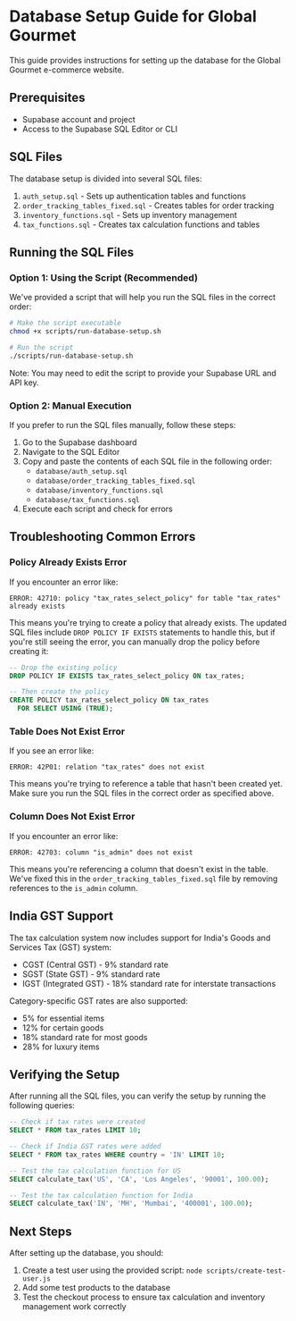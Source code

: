 # Database Setup Guide for Global Gourmet

This guide provides instructions for setting up the database for the Global Gourmet e-commerce website.

## Prerequisites

- Supabase account and project
- Access to the Supabase SQL Editor or CLI

## SQL Files

The database setup is divided into several SQL files:

1. `auth_setup.sql` - Sets up authentication tables and functions
2. `order_tracking_tables_fixed.sql` - Creates tables for order tracking
3. `inventory_functions.sql` - Sets up inventory management
4. `tax_functions.sql` - Creates tax calculation functions and tables

## Running the SQL Files

### Option 1: Using the Script (Recommended)

We've provided a script that will help you run the SQL files in the correct order:

```bash
# Make the script executable
chmod +x scripts/run-database-setup.sh

# Run the script
./scripts/run-database-setup.sh
```

Note: You may need to edit the script to provide your Supabase URL and API key.

### Option 2: Manual Execution

If you prefer to run the SQL files manually, follow these steps:

1. Go to the Supabase dashboard
2. Navigate to the SQL Editor
3. Copy and paste the contents of each SQL file in the following order:
   - `database/auth_setup.sql`
   - `database/order_tracking_tables_fixed.sql`
   - `database/inventory_functions.sql`
   - `database/tax_functions.sql`
4. Execute each script and check for errors

## Troubleshooting Common Errors

### Policy Already Exists Error

If you encounter an error like:

```
ERROR: 42710: policy "tax_rates_select_policy" for table "tax_rates" already exists
```

This means you're trying to create a policy that already exists. The updated SQL files include `DROP POLICY IF EXISTS` statements to handle this, but if you're still seeing the error, you can manually drop the policy before creating it:

```sql
-- Drop the existing policy
DROP POLICY IF EXISTS tax_rates_select_policy ON tax_rates;

-- Then create the policy
CREATE POLICY tax_rates_select_policy ON tax_rates
  FOR SELECT USING (TRUE);
```

### Table Does Not Exist Error

If you see an error like:

```
ERROR: 42P01: relation "tax_rates" does not exist
```

This means you're trying to reference a table that hasn't been created yet. Make sure you run the SQL files in the correct order as specified above.

### Column Does Not Exist Error

If you encounter an error like:

```
ERROR: 42703: column "is_admin" does not exist
```

This means you're referencing a column that doesn't exist in the table. We've fixed this in the `order_tracking_tables_fixed.sql` file by removing references to the `is_admin` column.

## India GST Support

The tax calculation system now includes support for India's Goods and Services Tax (GST) system:

- CGST (Central GST) - 9% standard rate
- SGST (State GST) - 9% standard rate
- IGST (Integrated GST) - 18% standard rate for interstate transactions

Category-specific GST rates are also supported:
- 5% for essential items
- 12% for certain goods
- 18% standard rate for most goods
- 28% for luxury items

## Verifying the Setup

After running all the SQL files, you can verify the setup by running the following queries:

```sql
-- Check if tax rates were created
SELECT * FROM tax_rates LIMIT 10;

-- Check if India GST rates were added
SELECT * FROM tax_rates WHERE country = 'IN' LIMIT 10;

-- Test the tax calculation function for US
SELECT calculate_tax('US', 'CA', 'Los Angeles', '90001', 100.00);

-- Test the tax calculation function for India
SELECT calculate_tax('IN', 'MH', 'Mumbai', '400001', 100.00);
```

## Next Steps

After setting up the database, you should:

1. Create a test user using the provided script: `node scripts/create-test-user.js`
2. Add some test products to the database
3. Test the checkout process to ensure tax calculation and inventory management work correctly
